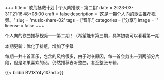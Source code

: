 +++
title = '歌荒拯救计划 | 个人向推歌 - 第二期'
date = 2023-03-31T21:16:48+08:00
draft = false
description = '这是一期个人向的歌曲推荐视频。'
slug = 'music-share-02'
tags = ['音乐']
categories = ['分享']
image = ''
license = false
+++

个人向的歌曲推荐视频——第二期！（希望能有第三期，具体初衷可以看看第一期

本期更新：优化了排版，增加了字幕

每期一共十首音乐，包含的风格很多，由于时长原因，每一首会剪出一到两部分片段，但是如果喜欢的话，仍然推荐去听整曲，甚至整张专辑。

{{< bilibili BV1XY4y1S7hd >}}